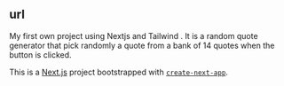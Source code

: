## url

My first own project using Nextjs and Tailwind . It is a random quote generator that pick randomly a quote from a bank of 14 quotes when the button is clicked.

This is a [Next.js](https://nextjs.org/) project bootstrapped with [`create-next-app`](https://github.com/vercel/next.js/tree/canary/packages/create-next-app).
